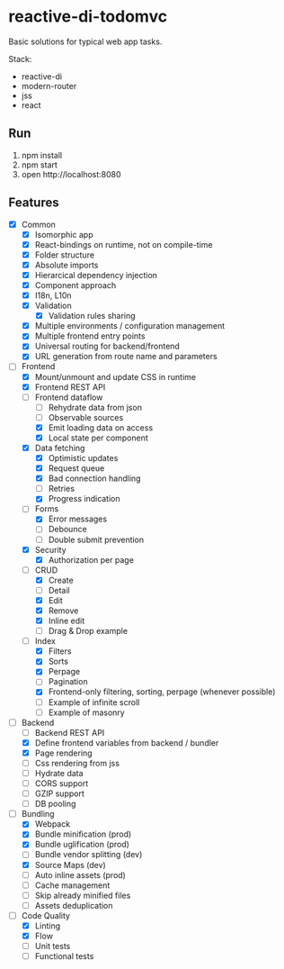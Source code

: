 # reactive-di-todomvc

Basic solutions for typical web app tasks.

Stack:
 - reactive-di
 - modern-router
 - jss
 - react

## Run

1. npm install
2. npm start
3. open http://localhost:8080

## Features

- [x] Common
  - [x] Isomorphic app
  - [x] React-bindings on runtime, not on compile-time
  - [x] Folder structure
  - [x] Absolute imports
  - [x] Hierarcical dependency injection
  - [x] Component approach
  - [x] I18n, L10n
  - [x] Validation
    - [x] Validation rules sharing
  - [x] Multiple environments / configuration management
  - [x] Multiple frontend entry points
  - [x] Universal routing for backend/frontend
  - [x] URL generation from route name and parameters

- [ ] Frontend
  - [x] Mount/unmount and update CSS in runtime
  - [x] Frontend REST API
  - [ ] Frontend dataflow
    - [ ] Rehydrate data from json
    - [ ] Observable sources
    - [x] Emit loading data on access
    - [x] Local state per component
  - [x] Data fetching
    - [x] Optimistic updates
    - [x] Request queue
    - [x] Bad connection handling
    - [ ] Retries
    - [x] Progress indication
  - [ ] Forms
    - [x] Error messages
    - [ ] Debounce
    - [ ] Double submit prevention
  - [x] Security
    - [x] Authorization per page
  - [ ] CRUD
    - [x] Create
    - [ ] Detail
    - [x] Edit
    - [x] Remove
    - [x] Inline edit
    - [ ] Drag & Drop example
  - [ ] Index
    - [x] Filters
    - [x] Sorts
    - [x] Perpage
    - [ ] Pagination
    - [x] Frontend-only filtering, sorting, perpage (whenever possible)
    - [ ] Example of infinite scroll
    - [ ] Example of masonry

- [ ] Backend
  - [ ] Backend REST API
  - [x] Define frontend variables from backend / bundler
  - [x] Page rendering
  - [ ] Css rendering from jss
  - [ ] Hydrate data
  - [ ] CORS support
  - [ ] GZIP support
  - [ ] DB pooling

- [ ] Bundling
  - [x] Webpack
  - [x] Bundle minification (prod)
  - [x] Bundle uglification (prod)
  - [ ] Bundle vendor splitting (dev)
  - [x] Source Maps (dev)
  - [ ] Auto inline assets (prod)
  - [ ] Cache management
  - [ ] Skip already minified files
  - [ ] Assets deduplication

- [ ] Code Quality
  - [x] Linting
  - [x] Flow
  - [ ] Unit tests
  - [ ] Functional tests
